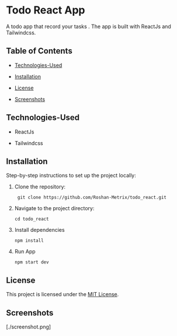 #  Todo React App

A todo app that record your tasks . The app is built with ReactJs and Tailwindcss.

  

##  Table of Contents

-  [Technologies-Used](#technologies-used)

-  [Installation](#installation)

-  [License](#license)

-  [Screenshots](#screenshots)

  

##  Technologies-Used

  

- ReactJs

- Tailwindcss

  




  

##  Installation

  

Step-by-step instructions to set up the project locally:

1. Clone the repository:

        git clone https://github.com/Roshan-Metrix/todo_react.git

  
2. Navigate to the project directory:

       cd todo_react

3. Install dependencies

       npm install  

4. Run App

       npm start dev

  
## License

This project is licensed under the [MIT License](license.txt).

## Screenshots

[./screenshot.png]